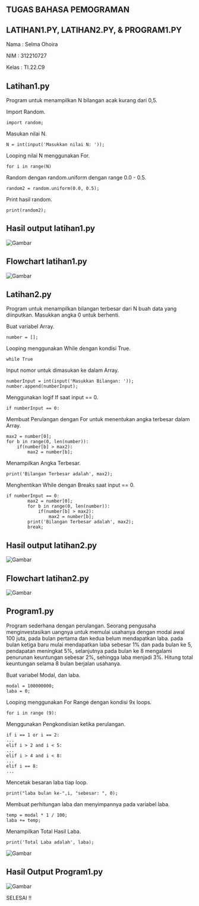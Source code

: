 ## TUGAS BAHASA PEMOGRAMAN
## LATIHAN1.PY, LATIHAN2.PY, & PROGRAM1.PY

Nama : Selma Ohoira

NIM : 312210727

Kelas : TI.22.C9


## Latihan1.py

Program untuk menampilkan N bilangan acak kurang dari 0,5.

Import Random.

    import random;

Masukan nilai N.

    N = int(input('Masukkan nilai N: '));

Looping nilai N menggunakan For.

    for i in range(N)

Random dengan random.uniform dengan range 0.0 - 0.5.

    random2 = random.uniform(0.0, 0.5);

Print hasil random.

    print(random2);

## Hasil output latihan1.py

![Gambar](gambar/1.png)

## Flowchart latihan1.py

![Gambar](gambar/5.png)


## Latihan2.py
Program untuk menampilkan bilangan terbesar dari N buah data yang diinputkan. Masukkan angka 0 untuk berhenti.

Buat variabel Array.

    number = [];

Looping menggunakan While dengan kondisi True.

    while True

Input nomor untuk dimasukan ke dalam Array.

    numberInput = int(input('Masukkan Bilangan: '));
    number.append(numberInput);

Menggunakan logif If saat input == 0.

    if numberInput == 0:

Membuat Perulangan dengan For untuk menentukan angka terbesar dalam Array.

    max2 = number[0];
    for b in range(0, len(number)):        
        if(number[b] > max2):    
            max2 = number[b];    

Menampilkan Angka Terbesar.

    print('Bilangan Terbesar adalah', max2);

Menghentikan While dengan Breaks saat input == 0.

    if numberInput == 0:
            max2 = number[0];
            for b in range(0, len(number)):        
                if(number[b] > max2):    
                    max2 = number[b];    
            print('Bilangan Terbesar adalah', max2);
            break;

## Hasil output latihan2.py

![Gambar](gambar/2.png)

## Flowchart latihan2.py

![Gambar](gambar/6.png)

## Program1.py
Program sederhana dengan perulangan. Seorang pengusaha menginvestasikan uangnya untuk memulai usahanya dengan modal awal 100 juta, pada bulan pertama dan kedua belum mendapatkan laba. pada bulan ketiga baru mulai mendapatkan laba sebesar 1% dan pada bulan ke 5, pendapatan meningkat 5%, selanjutnya pada bulan ke 8 mengalami penurunan keuntungan sebesar 2%, sehingga laba menjadi 3%. Hitung total keuntungan selama 8 bulan berjalan usahanya.

Buat variabel Modal, dan laba.

    modal = 100000000;
    laba = 0;

Looping menggunakan For Range dengan kondisi 9x loops.

    for i in range (9):

Menggunakan Pengkondisian ketika perulangan.

    if i == 1 or i == 2:
    ...
    elif i > 2 and i < 5:
    ...
    elif i > 4 and i < 8:
    ...
    elif i == 8:
    ...

Mencetak besaran laba tiap loop.

    print("laba bulan ke-",i, "sebesar: ", 0);

Membuat perhitungan laba dan menyimpannya pada variabel laba.

    temp = modal * 1 / 100;
    laba += temp;  

Menampilkan Total Hasil Laba.

    print('Total Laba adalah', laba);

![Gambar](gambar/3.png)

## Hasil Output Program1.py

![Gambar](gambar/4.png)

SELESAI !!